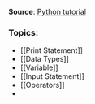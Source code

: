 **Source**:   [Python tutorial ]( https://www.youtube.com/watch?v=xErUnOKQbFw)

### Topics:

* [[Print Statement]]
*  [[Data Types]]
* [[Variable]]
* [[Input Statement]]
* [[Operators]]
* 